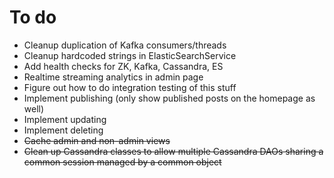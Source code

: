 To do
=====

* Cleanup duplication of Kafka consumers/threads
* Cleanup hardcoded strings in ElasticSearchService
* Add health checks for ZK, Kafka, Cassandra, ES
* Realtime streaming analytics in admin page
* Figure out how to do integration testing of this stuff
* Implement publishing (only show published posts on the homepage as well)
* Implement updating
* Implement deleting
* ~~Cache admin and non-admin views~~
* ~~Clean up Cassandra classes to allow multiple Cassandra DAOs sharing a common session managed by a common object~~
